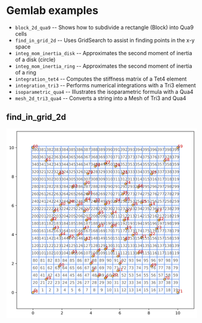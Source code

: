 # Gemlab examples

* `block_2d_qua9` -- Shows how to subdivide a rectangle (Block) into Qua9 cells
* `find_in_grid_2d` -- Uses GridSearch to assist in finding points in the x-y space
* `integ_mom_inertia_disk` -- Approximates the second moment of inertia of a disk (circle)
* `integ_mom_inertia_ring` -- Approximates the second moment of inertia of a ring
* `integration_tet4` -- Computes the stiffness matrix of a Tet4 element
* `integration_tri3` -- Performs numerical integrations with a Tri3 element
* `isoparametric_qua4` -- Illustrates the isoparametric formula with a Qua4
* `mesh_2d_tri3_qua4` -- Converts a string into a Mesh of Tri3 and Qua4

## find_in_grid_2d

![find_in_grid_2d](https://github.com/cpmech/gemlab/raw/main/data/figures/example_find_in_grid_2d.svg)
